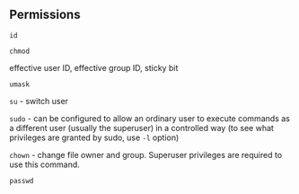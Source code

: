 ## Permissions

`id`

`chmod`

effective user ID, effective group ID, sticky bit

`umask`

`su` - switch user

`sudo` - can be configured to allow an ordinary user to execute commands as a different user (usually the superuser) in a controlled way (to see what privileges are granted by sudo, use `-l` option)

`chown` - change file owner and group. Superuser privileges are required to use this command.

`passwd`

